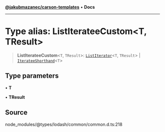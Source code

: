 [**@jakubmazanec/carson-templates**](../../../README.md) • **Docs**

---

# Type alias: ListIterateeCustom\<T, TResult\>

> **ListIterateeCustom**\<`T`, `TResult`\>: [`ListIterator`](ListIterator.md)\<`T`, `TResult`\> \|
> [`IterateeShorthand`](IterateeShorthand.md)\<`T`\>

## Type parameters

• **T**

• **TResult**

## Source

node_modules/@types/lodash/common/common.d.ts:218
